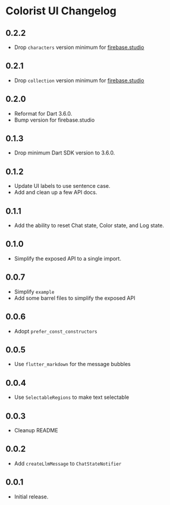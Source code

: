 # Colorist UI Changelog

## 0.2.2

* Drop `characters` version minimum for [firebase.studio](https://firebase.studio/)

## 0.2.1

* Drop `collection` version minimum for [firebase.studio](https://firebase.studio/)

## 0.2.0

* Reformat for Dart 3.6.0.
* Bump version for firebase.studio

## 0.1.3

* Drop minimum Dart SDK version to 3.6.0.

## 0.1.2

* Update UI labels to use sentence case.
* Add and clean up a few API docs.

## 0.1.1

* Add the ability to reset Chat state, Color state, and Log state.

## 0.1.0

* Simplify the exposed API to a single import.

## 0.0.7

* Simplify `example`
* Add some barrel files to simplify the exposed API

## 0.0.6

* Adopt `prefer_const_constructors`

## 0.0.5

* Use `flutter_markdown` for the message bubbles

## 0.0.4

* Use `SelectableRegions` to make text selectable

## 0.0.3

* Cleanup README

## 0.0.2

* Add `createLlmMessage` to `ChatStateNotifier`

## 0.0.1

* Initial release.
